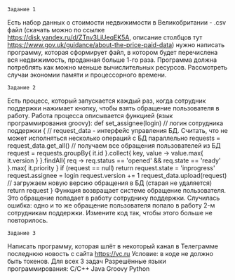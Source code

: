     Задание 1
Есть набор данных о стоимости недвижимости в Великобритании - .csv файл (скачать
можно по ссылке
https://disk.yandex.ru/d/ZTnv3LiUeqEK5A, описание столбцов тут
https://www.gov.uk/guidance/about-the-price-paid-data)
нужно написать программу, которая сформирует файл, в котором будет перечислена вся
недвижимость, проданная больше 1-го раза.
Программа должна потреблять как можно меньше вычислительных ресурсов.
Рассмотреть случаи экономии памяти и процессорного времени.


    Задание 2
Есть процесс, который запускается каждый раз, когда сотрудник поддержки нажимает
кнопку, чтобы взять обращение пользователя в работу. Работа процесса описывается
функцией (язык программирования groovy):
def set_assignee(login) // логин сотрудника поддержки
{
// request_data - интерфейс управления БД. Считать, что не может исполняться
несколько операций с БД параллельно
requests = request_data.get_all() // получаем все обращения пользователей из БД
request = requests.groupBy{
it.id
}.collect{ key, value ->
value.max{ it.version }
}.findAll{ req ->
req.status == 'opened' &&
req.state == 'ready'
}.max{
it.priority
}
if (request == null)
return
request.state = 'inprogress'
request.assignee = login
request.version += 1
request_data.upload(request) // загружаем новую версию обращения в БД (старая
не удаляется)
return request
}
Функция возвращает системе обращение пользователя. Это обращение попадает в работу
сотруднику поддержки.
Случилась ошибка: одно и то же обращение пользователя попало в работу 2-м
сотрудникам поддержки. Измените код так, чтобы этого больше не повторилось.


    Задание 3
Написать программу, которая шлёт в некоторый канал в Телеграмме последнюю новость с
сайта https://vc.ru
Условие: в коде не должно быть токенов.
Для всех 3 задач
Разрешённые языки программирования:
С/С++
Java
Groovy
Python
